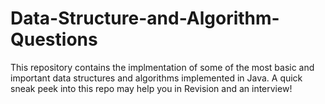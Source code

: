 # Data-Structure-and-Algorithm-Questions
This repository contains the implmentation of some of the most basic and important data structures and algorithms implemented in Java. A quick sneak peek into this repo may help you in Revision and an interview!
